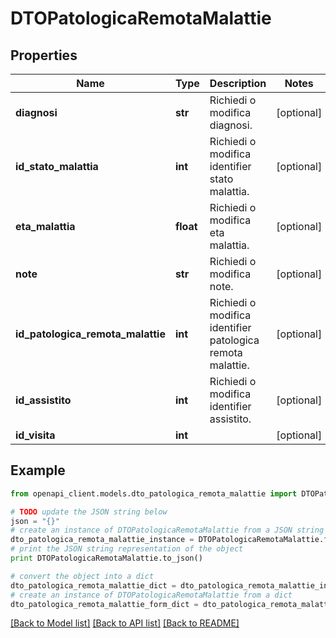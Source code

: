 # DTOPatologicaRemotaMalattie



## Properties

Name | Type | Description | Notes
------------ | ------------- | ------------- | -------------
**diagnosi** | **str** | Richiedi o modifica diagnosi. | [optional] 
**id_stato_malattia** | **int** | Richiedi o modifica identifier stato malattia. | [optional] 
**eta_malattia** | **float** | Richiedi o modifica eta malattia. | [optional] 
**note** | **str** | Richiedi o modifica note. | [optional] 
**id_patologica_remota_malattie** | **int** | Richiedi o modifica identifier patologica remota malattie. | [optional] 
**id_assistito** | **int** | Richiedi o modifica identifier assistito. | [optional] 
**id_visita** | **int** |  | [optional] 

## Example

```python
from openapi_client.models.dto_patologica_remota_malattie import DTOPatologicaRemotaMalattie

# TODO update the JSON string below
json = "{}"
# create an instance of DTOPatologicaRemotaMalattie from a JSON string
dto_patologica_remota_malattie_instance = DTOPatologicaRemotaMalattie.from_json(json)
# print the JSON string representation of the object
print DTOPatologicaRemotaMalattie.to_json()

# convert the object into a dict
dto_patologica_remota_malattie_dict = dto_patologica_remota_malattie_instance.to_dict()
# create an instance of DTOPatologicaRemotaMalattie from a dict
dto_patologica_remota_malattie_form_dict = dto_patologica_remota_malattie.from_dict(dto_patologica_remota_malattie_dict)
```
[[Back to Model list]](../README.md#documentation-for-models) [[Back to API list]](../README.md#documentation-for-api-endpoints) [[Back to README]](../README.md)



